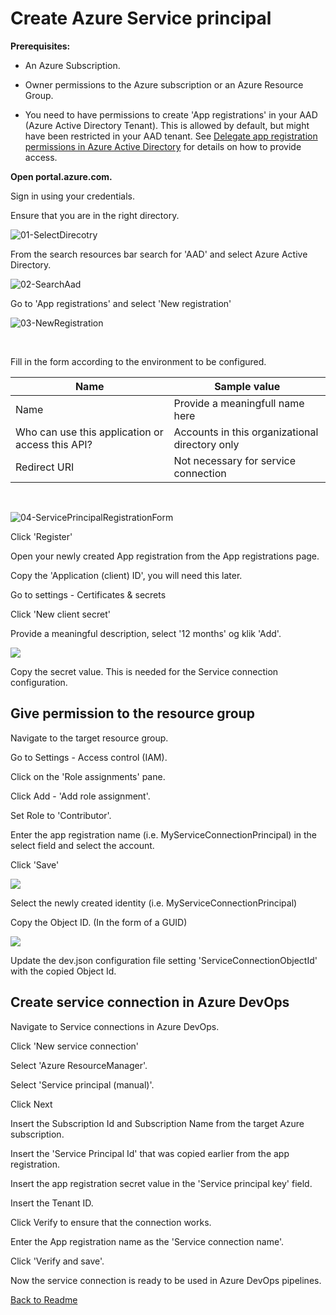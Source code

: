 # Create Azure Service principal

**Prerequisites:**

- An Azure Subscription. 

- Owner permissions to the Azure subscription or an Azure Resource Group. 

- You need to have permissions to create 'App registrations' in your AAD (Azure Active Directory Tenant). This is allowed by default, but might have been restricted in your AAD tenant. See [Delegate app registration permissions in Azure Active Directory](https://docs.microsoft.com/en-us/azure/active-directory/roles/delegate-app-roles) for details on how to provide access.

**Open portal.azure.com.**

Sign in using your credentials. 

Ensure that you are in the right directory. 

![01-SelectDirecotry](Images/01-SelectDirecotry.png)

From the search resources bar search for 'AAD' and select Azure Active Directory. 

![02-SearchAad](Images\02-SearchAad.png)

Go to 'App registrations' and select 'New registration'

![03-NewRegistration](Images\03-NewRegistration.png)

<br/>

Fill in the form according to the environment to be configured.

|Name|Sample value|
|-|-|
|Name|Provide a meaningfull name here|
|Who can use this application or access this API?|Accounts in this organizational directory only|
|Redirect URI|Not necessary for service connection|

<br/>

![04-ServicePrincipalRegistrationForm](Images\04-ServicePrincipalRegistrationForm.png)

Click 'Register'

Open your newly created App registration from the App registrations page. 

Copy the 'Application (client) ID', you will need this later. 

Go to settings - Certificates & secrets

Click 'New client secret'

Provide a meaningful description, select '12 months' og klik 'Add'.

![](Images\AddSecret.png)

Copy the secret value. This is needed for the Service connection configuration.

## Give permission to the resource group

Navigate to the target resource group. 

Go to Settings - Access control (IAM). 

Click on the 'Role assignments' pane. 

Click Add - 'Add role assignment'. 

Set Role to 'Contributor'.

Enter the app registration name (i.e. MyServiceConnectionPrincipal) in the select field and select the account. 

Click 'Save'

![](Images\ResourceGroupPermission.png)

Select the newly created identity (i.e. MyServiceConnectionPrincipal)

Copy the Object ID. (In the form of a GUID)

![](Images\CopyObjectId.png)

Update the dev.json configuration file setting 'ServiceConnectionObjectId' with the copied Object Id.

## Create service connection in Azure DevOps

Navigate to Service connections in Azure DevOps.

Click 'New service connection' 

Select 'Azure ResourceManager'. 

Select 'Service principal (manual)'.

Click Next

Insert the Subscription Id and Subscription Name from the target Azure subscription. 

Insert the 'Service Principal Id' that was copied earlier from the app registration. 

Insert the app registration secret value in the 'Service principal key' field.

Insert the Tenant ID. 

Click Verify to ensure that the connection works. 

Enter the App registration name as the 'Service connection name'. 

Click 'Verify and save'.

Now the service connection is ready to be used in Azure DevOps pipelines. 

[Back to Readme](../Readme.md)
